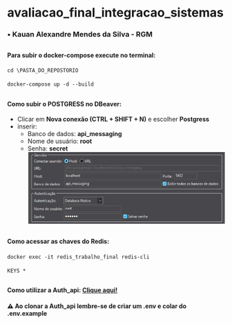 # avaliacao_final_integracao_sistemas

### • Kauan Alexandre Mendes da Silva - RGM

## 

#### Para subir o docker-compose execute no terminal: 
```
cd \PASTA_DO_REPOSTORIO

docker-compose up -d --build
```
##
#### Como subir o POSTGRESS no DBeaver: 
- Clicar em **Nova conexão (CTRL + SHIFT + N)** e escolher **Postgress**
- inserir:
    - Banco de dados: **api_messaging**
    - Nome de usuário: **root**
    - Senha: **secret**         
    ![alt text](image.png)

##

#### Como acessar as chaves do Redis:
```
docker exec -it redis_trabalho_final redis-cli

KEYS *
```

##

#### Como utilizar a **Auth_api**: [Clique aqui!](https://github.com/entr0pie/trabalho_final_integracao_sistemas/blob/feat/auth-api/auth_api/README.md)
#### ⚠️ Ao clonar a Auth_api **lembre-se de criar um .env e colar do .env.example**

